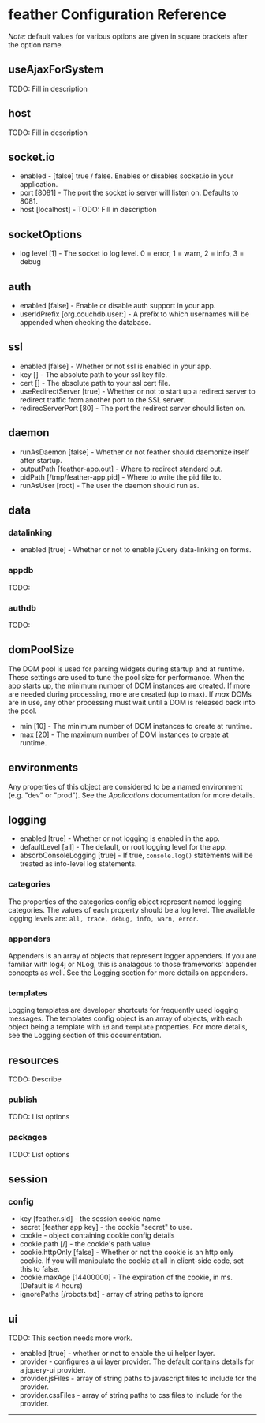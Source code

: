 # feather Configuration Reference #

_Note:_ default values for various options are given in square brackets after the option name.

## useAjaxForSystem

TODO: Fill in description

## host

TODO: Fill in description

## socket.io

* enabled - [false] true / false.  Enables or disables socket.io in your application.
* port [8081] - The port the socket io server will listen on.  Defaults to 8081.
* host [localhost] - TODO: Fill in description

## socketOptions

* log level [1] - The socket io log level.  0 = error, 1 = warn, 2 = info, 3 = debug

## auth

* enabled [false] - Enable or disable auth support in your app.
* userIdPrefix [org.couchdb.user:] - A prefix to which usernames will be appended when checking the database.

## ssl

* enabled [false] - Whether or not ssl is enabled in your app.
* key [] - The absolute path to your ssl key file.
* cert [] - The absolute path to your ssl cert file.
* useRedirectServer [true] - Whether or not to start up a redirect server to redirect traffic from another port to the SSL server.
* redirecServerPort [80] - The port the redirect server should listen on.

## daemon

* runAsDaemon [false] - Whether or not feather should daemonize itself after startup.
* outputPath [feather-app.out] - Where to redirect standard out.
* pidPath [/tmp/feather-app.pid] - Where to write the pid file to.
* runAsUser [root] - The user the daemon should run as.

## data

### datalinking

* enabled [true] - Whether or not to enable jQuery data-linking on forms.

### appdb

TODO:

### authdb

TODO:

## domPoolSize
The DOM pool is used for parsing widgets during startup and at runtime.  These settings are used to tune the pool size for performance.  When the app starts up, the minimum number of DOM instances are created.  If more are needed during processing, more are created (up to max).  If _max_ DOMs are in use, any other processing must wait until a DOM is released back into the pool.

* min [10] - The minimum number of DOM instances to create at runtime.
* max [20] - The maximum number of DOM instances to create at runtime.

## environments

Any properties of this object are considered to be a named environment (e.g. "dev" or "prod").  See the _Applications_ documentation for more details.

## logging

* enabled [true] - Whether or not logging is enabled in the app.
* defaultLevel [all] - The default, or root logging level for the app.
* absorbConsoleLogging [true] - If true, `console.log()` statements will be treated as info-level log statements.

### categories
The properties of the categories config object represent named logging categories.  The values of each property should be a log level.  The available logging levels are: `all, trace, debug, info, warn, error`.


### appenders

Appenders is an array of objects that represent logger appenders.  If you are familiar with log4j or NLog, this is analagous to those frameworks' appender concepts as well.  See the Logging section for more details on appenders.

### templates

Logging templates are developer shortcuts for frequently used logging messages.  The templates config object is an array of objects, with each object being a template with `id` and `template` properties.  For more details, see the Logging section of this documentation.

## resources
TODO: Describe

### publish

TODO: List options

### packages

TODO: List options

## session

### config

* key [feather.sid] - the session cookie name
* secret [feather app key] - the cookie "secret" to use.
* cookie - object containing cookie config details
* cookie.path [/] - the cookie's path value
* cookie.httpOnly [false] - Whether or not the cookie is an http only cookie.  If you will manipulate the cookie at all in client-side code, set this to false.
* cookie.maxAge [14400000] - The expiration of the cookie, in ms. (Default is 4 hours)
* ignorePaths [/robots.txt] - array of string paths to ignore


## ui
TODO: This section needs more work.

* enabled [true] - whether or not to enable the ui helper layer.
* provider - configures a ui layer provider.  The default contains details for a jquery-ui provider.
* provider.jsFiles - array of string paths to javascript files to include for the provider.
* provider.cssFiles - array of string paths to css files to include for the provider.

----